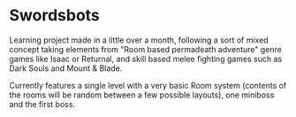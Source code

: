 # Swordsbots

Learning project made in a little over a month, following a sort of mixed concept taking elements from "Room based permadeath adventure" genre games like Isaac or Returnal, and skill based melee fighting games such as Dark Souls and Mount & Blade.

Currently features a single level with a very basic Room system (contents of the rooms will be random between a few possible layouts), one miniboss and the first boss.
